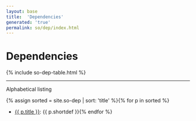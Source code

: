 ```yaml
---
layout: base
title:  'Dependencies'
generated: 'true'
permalink: so/dep/index.html
---
```


# Dependencies

{% include so-dep-table.html %}

----------

Alphabetical listing

{% assign sorted = site.so-dep | sort: 'title' %}{% for p in sorted %}
* [{{ p.title }}](): {{ p.shortdef }}{% endfor %}
